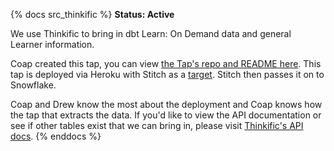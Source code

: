 {% docs src_thinkific %}
**Status: Active**

We use Thinkific to bring in dbt Learn: On Demand data and general Learner information.

Coap created this tap, you can view [the Tap's repo and README here](https://github.com/dbt-labs/tap-thinkific). This tap is deployed via Heroku with Stitch as a [target](https://app.stitchdata.com/client/102507/pipeline/connections/307892). Stitch then passes it on to Snowflake.

Coap and Drew know the most about the deployment and Coap knows how the tap that extracts the data. If you'd like to view the API documentation or see if other tables exist that we can bring in, please visit [Thinkific's API docs](https://developers.thinkific.com/api/api-documentation/).
{% enddocs %}